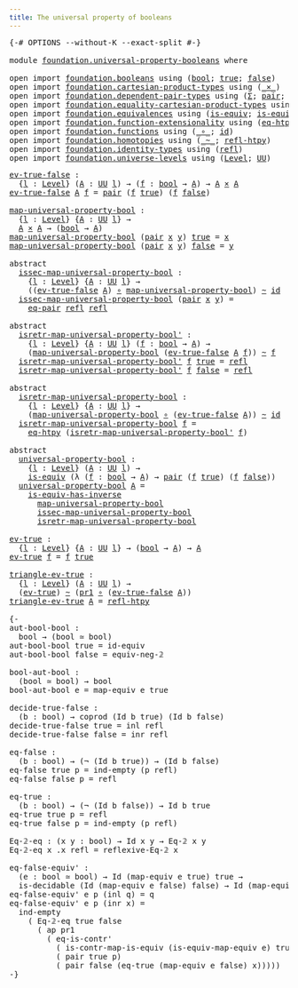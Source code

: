 ```yaml
---
title: The universal property of booleans
---
```


<pre class="Agda"><a id="60" class="Symbol">{-#</a> <a id="64" class="Keyword">OPTIONS</a> <a id="72" class="Pragma">--without-K</a> <a id="84" class="Pragma">--exact-split</a> <a id="98" class="Symbol">#-}</a>

<a id="103" class="Keyword">module</a> <a id="110" href="foundation.universal-property-booleans.html" class="Module">foundation.universal-property-booleans</a> <a id="149" class="Keyword">where</a>

<a id="156" class="Keyword">open</a> <a id="161" class="Keyword">import</a> <a id="168" href="foundation.booleans.html" class="Module">foundation.booleans</a> <a id="188" class="Keyword">using</a> <a id="194" class="Symbol">(</a><a id="195" href="foundation.booleans.html#1184" class="Datatype">bool</a><a id="199" class="Symbol">;</a> <a id="201" href="foundation.booleans.html#1208" class="InductiveConstructor">true</a><a id="205" class="Symbol">;</a> <a id="207" href="foundation.booleans.html#1213" class="InductiveConstructor">false</a><a id="212" class="Symbol">)</a>
<a id="214" class="Keyword">open</a> <a id="219" class="Keyword">import</a> <a id="226" href="foundation.cartesian-product-types.html" class="Module">foundation.cartesian-product-types</a> <a id="261" class="Keyword">using</a> <a id="267" class="Symbol">(</a><a id="268" href="foundation-core.cartesian-product-types.html#590" class="Function Operator">_×_</a><a id="271" class="Symbol">)</a>
<a id="273" class="Keyword">open</a> <a id="278" class="Keyword">import</a> <a id="285" href="foundation.dependent-pair-types.html" class="Module">foundation.dependent-pair-types</a> <a id="317" class="Keyword">using</a> <a id="323" class="Symbol">(</a><a id="324" href="foundation-core.dependent-pair-types.html#515" class="Record">Σ</a><a id="325" class="Symbol">;</a> <a id="327" href="foundation-core.dependent-pair-types.html#588" class="InductiveConstructor">pair</a><a id="331" class="Symbol">;</a> <a id="333" href="foundation-core.dependent-pair-types.html#605" class="Field">pr1</a><a id="336" class="Symbol">;</a> <a id="338" href="foundation-core.dependent-pair-types.html#617" class="Field">pr2</a><a id="341" class="Symbol">)</a>
<a id="343" class="Keyword">open</a> <a id="348" class="Keyword">import</a> <a id="355" href="foundation.equality-cartesian-product-types.html" class="Module">foundation.equality-cartesian-product-types</a> <a id="399" class="Keyword">using</a> <a id="405" class="Symbol">(</a><a id="406" href="foundation.equality-cartesian-product-types.html#1270" class="Function">eq-pair</a><a id="413" class="Symbol">)</a>
<a id="415" class="Keyword">open</a> <a id="420" class="Keyword">import</a> <a id="427" href="foundation.equivalences.html" class="Module">foundation.equivalences</a> <a id="451" class="Keyword">using</a> <a id="457" class="Symbol">(</a><a id="458" href="foundation-core.equivalences.html#1556" class="Function">is-equiv</a><a id="466" class="Symbol">;</a> <a id="468" href="foundation-core.equivalences.html#3013" class="Function">is-equiv-has-inverse</a><a id="488" class="Symbol">)</a>
<a id="490" class="Keyword">open</a> <a id="495" class="Keyword">import</a> <a id="502" href="foundation.function-extensionality.html" class="Module">foundation.function-extensionality</a> <a id="537" class="Keyword">using</a> <a id="543" class="Symbol">(</a><a id="544" href="foundation-core.function-extensionality.html#1463" class="Function">eq-htpy</a><a id="551" class="Symbol">)</a>
<a id="553" class="Keyword">open</a> <a id="558" class="Keyword">import</a> <a id="565" href="foundation.functions.html" class="Module">foundation.functions</a> <a id="586" class="Keyword">using</a> <a id="592" class="Symbol">(</a><a id="593" href="foundation-core.functions.html#420" class="Function Operator">_∘_</a><a id="596" class="Symbol">;</a> <a id="598" href="foundation-core.functions.html#322" class="Function">id</a><a id="600" class="Symbol">)</a>
<a id="602" class="Keyword">open</a> <a id="607" class="Keyword">import</a> <a id="614" href="foundation.homotopies.html" class="Module">foundation.homotopies</a> <a id="636" class="Keyword">using</a> <a id="642" class="Symbol">(</a><a id="643" href="foundation-core.homotopies.html#627" class="Function Operator">_~_</a><a id="646" class="Symbol">;</a> <a id="648" href="foundation-core.homotopies.html#741" class="Function">refl-htpy</a><a id="657" class="Symbol">)</a>
<a id="659" class="Keyword">open</a> <a id="664" class="Keyword">import</a> <a id="671" href="foundation.identity-types.html" class="Module">foundation.identity-types</a> <a id="697" class="Keyword">using</a> <a id="703" class="Symbol">(</a><a id="704" href="foundation-core.identity-types.html#1820" class="InductiveConstructor">refl</a><a id="708" class="Symbol">)</a>
<a id="710" class="Keyword">open</a> <a id="715" class="Keyword">import</a> <a id="722" href="foundation.universe-levels.html" class="Module">foundation.universe-levels</a> <a id="749" class="Keyword">using</a> <a id="755" class="Symbol">(</a><a id="756" href="Agda.Primitive.html#597" class="Postulate">Level</a><a id="761" class="Symbol">;</a> <a id="763" href="foundation-core.universe-levels.html#235" class="Primitive">UU</a><a id="765" class="Symbol">)</a>
</pre>
<pre class="Agda"><a id="ev-true-false"></a><a id="780" href="foundation.universal-property-booleans.html#780" class="Function">ev-true-false</a> <a id="794" class="Symbol">:</a>
  <a id="798" class="Symbol">{</a><a id="799" href="foundation.universal-property-booleans.html#799" class="Bound">l</a> <a id="801" class="Symbol">:</a> <a id="803" href="Agda.Primitive.html#597" class="Postulate">Level</a><a id="808" class="Symbol">}</a> <a id="810" class="Symbol">(</a><a id="811" href="foundation.universal-property-booleans.html#811" class="Bound">A</a> <a id="813" class="Symbol">:</a> <a id="815" href="foundation-core.universe-levels.html#235" class="Primitive">UU</a> <a id="818" href="foundation.universal-property-booleans.html#799" class="Bound">l</a><a id="819" class="Symbol">)</a> <a id="821" class="Symbol">→</a> <a id="823" class="Symbol">(</a><a id="824" href="foundation.universal-property-booleans.html#824" class="Bound">f</a> <a id="826" class="Symbol">:</a> <a id="828" href="foundation.booleans.html#1184" class="Datatype">bool</a> <a id="833" class="Symbol">→</a> <a id="835" href="foundation.universal-property-booleans.html#811" class="Bound">A</a><a id="836" class="Symbol">)</a> <a id="838" class="Symbol">→</a> <a id="840" href="foundation.universal-property-booleans.html#811" class="Bound">A</a> <a id="842" href="foundation-core.cartesian-product-types.html#590" class="Function Operator">×</a> <a id="844" href="foundation.universal-property-booleans.html#811" class="Bound">A</a>
<a id="846" href="foundation.universal-property-booleans.html#780" class="Function">ev-true-false</a> <a id="860" href="foundation.universal-property-booleans.html#860" class="Bound">A</a> <a id="862" href="foundation.universal-property-booleans.html#862" class="Bound">f</a> <a id="864" class="Symbol">=</a> <a id="866" href="foundation-core.dependent-pair-types.html#588" class="InductiveConstructor">pair</a> <a id="871" class="Symbol">(</a><a id="872" href="foundation.universal-property-booleans.html#862" class="Bound">f</a> <a id="874" href="foundation.booleans.html#1208" class="InductiveConstructor">true</a><a id="878" class="Symbol">)</a> <a id="880" class="Symbol">(</a><a id="881" href="foundation.universal-property-booleans.html#862" class="Bound">f</a> <a id="883" href="foundation.booleans.html#1213" class="InductiveConstructor">false</a><a id="888" class="Symbol">)</a>

<a id="map-universal-property-bool"></a><a id="891" href="foundation.universal-property-booleans.html#891" class="Function">map-universal-property-bool</a> <a id="919" class="Symbol">:</a>
  <a id="923" class="Symbol">{</a><a id="924" href="foundation.universal-property-booleans.html#924" class="Bound">l</a> <a id="926" class="Symbol">:</a> <a id="928" href="Agda.Primitive.html#597" class="Postulate">Level</a><a id="933" class="Symbol">}</a> <a id="935" class="Symbol">{</a><a id="936" href="foundation.universal-property-booleans.html#936" class="Bound">A</a> <a id="938" class="Symbol">:</a> <a id="940" href="foundation-core.universe-levels.html#235" class="Primitive">UU</a> <a id="943" href="foundation.universal-property-booleans.html#924" class="Bound">l</a><a id="944" class="Symbol">}</a> <a id="946" class="Symbol">→</a>
  <a id="950" href="foundation.universal-property-booleans.html#936" class="Bound">A</a> <a id="952" href="foundation-core.cartesian-product-types.html#590" class="Function Operator">×</a> <a id="954" href="foundation.universal-property-booleans.html#936" class="Bound">A</a> <a id="956" class="Symbol">→</a> <a id="958" class="Symbol">(</a><a id="959" href="foundation.booleans.html#1184" class="Datatype">bool</a> <a id="964" class="Symbol">→</a> <a id="966" href="foundation.universal-property-booleans.html#936" class="Bound">A</a><a id="967" class="Symbol">)</a>
<a id="969" href="foundation.universal-property-booleans.html#891" class="Function">map-universal-property-bool</a> <a id="997" class="Symbol">(</a><a id="998" href="foundation-core.dependent-pair-types.html#588" class="InductiveConstructor">pair</a> <a id="1003" href="foundation.universal-property-booleans.html#1003" class="Bound">x</a> <a id="1005" href="foundation.universal-property-booleans.html#1005" class="Bound">y</a><a id="1006" class="Symbol">)</a> <a id="1008" href="foundation.booleans.html#1208" class="InductiveConstructor">true</a> <a id="1013" class="Symbol">=</a> <a id="1015" href="foundation.universal-property-booleans.html#1003" class="Bound">x</a>
<a id="1017" href="foundation.universal-property-booleans.html#891" class="Function">map-universal-property-bool</a> <a id="1045" class="Symbol">(</a><a id="1046" href="foundation-core.dependent-pair-types.html#588" class="InductiveConstructor">pair</a> <a id="1051" href="foundation.universal-property-booleans.html#1051" class="Bound">x</a> <a id="1053" href="foundation.universal-property-booleans.html#1053" class="Bound">y</a><a id="1054" class="Symbol">)</a> <a id="1056" href="foundation.booleans.html#1213" class="InductiveConstructor">false</a> <a id="1062" class="Symbol">=</a> <a id="1064" href="foundation.universal-property-booleans.html#1053" class="Bound">y</a>

<a id="1067" class="Keyword">abstract</a>
  <a id="issec-map-universal-property-bool"></a><a id="1078" href="foundation.universal-property-booleans.html#1078" class="Function">issec-map-universal-property-bool</a> <a id="1112" class="Symbol">:</a>
    <a id="1118" class="Symbol">{</a><a id="1119" href="foundation.universal-property-booleans.html#1119" class="Bound">l</a> <a id="1121" class="Symbol">:</a> <a id="1123" href="Agda.Primitive.html#597" class="Postulate">Level</a><a id="1128" class="Symbol">}</a> <a id="1130" class="Symbol">{</a><a id="1131" href="foundation.universal-property-booleans.html#1131" class="Bound">A</a> <a id="1133" class="Symbol">:</a> <a id="1135" href="foundation-core.universe-levels.html#235" class="Primitive">UU</a> <a id="1138" href="foundation.universal-property-booleans.html#1119" class="Bound">l</a><a id="1139" class="Symbol">}</a> <a id="1141" class="Symbol">→</a>
    <a id="1147" class="Symbol">((</a><a id="1149" href="foundation.universal-property-booleans.html#780" class="Function">ev-true-false</a> <a id="1163" href="foundation.universal-property-booleans.html#1131" class="Bound">A</a><a id="1164" class="Symbol">)</a> <a id="1166" href="foundation-core.functions.html#420" class="Function Operator">∘</a> <a id="1168" href="foundation.universal-property-booleans.html#891" class="Function">map-universal-property-bool</a><a id="1195" class="Symbol">)</a> <a id="1197" href="foundation-core.homotopies.html#627" class="Function Operator">~</a> <a id="1199" href="foundation-core.functions.html#322" class="Function">id</a>
  <a id="1204" href="foundation.universal-property-booleans.html#1078" class="Function">issec-map-universal-property-bool</a> <a id="1238" class="Symbol">(</a><a id="1239" href="foundation-core.dependent-pair-types.html#588" class="InductiveConstructor">pair</a> <a id="1244" href="foundation.universal-property-booleans.html#1244" class="Bound">x</a> <a id="1246" href="foundation.universal-property-booleans.html#1246" class="Bound">y</a><a id="1247" class="Symbol">)</a> <a id="1249" class="Symbol">=</a>
    <a id="1255" href="foundation.equality-cartesian-product-types.html#1270" class="Function">eq-pair</a> <a id="1263" href="foundation-core.identity-types.html#1820" class="InductiveConstructor">refl</a> <a id="1268" href="foundation-core.identity-types.html#1820" class="InductiveConstructor">refl</a>

<a id="1274" class="Keyword">abstract</a>
  <a id="isretr-map-universal-property-bool&#39;"></a><a id="1285" href="foundation.universal-property-booleans.html#1285" class="Function">isretr-map-universal-property-bool&#39;</a> <a id="1321" class="Symbol">:</a>
    <a id="1327" class="Symbol">{</a><a id="1328" href="foundation.universal-property-booleans.html#1328" class="Bound">l</a> <a id="1330" class="Symbol">:</a> <a id="1332" href="Agda.Primitive.html#597" class="Postulate">Level</a><a id="1337" class="Symbol">}</a> <a id="1339" class="Symbol">{</a><a id="1340" href="foundation.universal-property-booleans.html#1340" class="Bound">A</a> <a id="1342" class="Symbol">:</a> <a id="1344" href="foundation-core.universe-levels.html#235" class="Primitive">UU</a> <a id="1347" href="foundation.universal-property-booleans.html#1328" class="Bound">l</a><a id="1348" class="Symbol">}</a> <a id="1350" class="Symbol">(</a><a id="1351" href="foundation.universal-property-booleans.html#1351" class="Bound">f</a> <a id="1353" class="Symbol">:</a> <a id="1355" href="foundation.booleans.html#1184" class="Datatype">bool</a> <a id="1360" class="Symbol">→</a> <a id="1362" href="foundation.universal-property-booleans.html#1340" class="Bound">A</a><a id="1363" class="Symbol">)</a> <a id="1365" class="Symbol">→</a>
    <a id="1371" class="Symbol">(</a><a id="1372" href="foundation.universal-property-booleans.html#891" class="Function">map-universal-property-bool</a> <a id="1400" class="Symbol">(</a><a id="1401" href="foundation.universal-property-booleans.html#780" class="Function">ev-true-false</a> <a id="1415" href="foundation.universal-property-booleans.html#1340" class="Bound">A</a> <a id="1417" href="foundation.universal-property-booleans.html#1351" class="Bound">f</a><a id="1418" class="Symbol">))</a> <a id="1421" href="foundation-core.homotopies.html#627" class="Function Operator">~</a> <a id="1423" href="foundation.universal-property-booleans.html#1351" class="Bound">f</a>
  <a id="1427" href="foundation.universal-property-booleans.html#1285" class="Function">isretr-map-universal-property-bool&#39;</a> <a id="1463" href="foundation.universal-property-booleans.html#1463" class="Bound">f</a> <a id="1465" href="foundation.booleans.html#1208" class="InductiveConstructor">true</a> <a id="1470" class="Symbol">=</a> <a id="1472" href="foundation-core.identity-types.html#1820" class="InductiveConstructor">refl</a>
  <a id="1479" href="foundation.universal-property-booleans.html#1285" class="Function">isretr-map-universal-property-bool&#39;</a> <a id="1515" href="foundation.universal-property-booleans.html#1515" class="Bound">f</a> <a id="1517" href="foundation.booleans.html#1213" class="InductiveConstructor">false</a> <a id="1523" class="Symbol">=</a> <a id="1525" href="foundation-core.identity-types.html#1820" class="InductiveConstructor">refl</a>

<a id="1531" class="Keyword">abstract</a>
  <a id="isretr-map-universal-property-bool"></a><a id="1542" href="foundation.universal-property-booleans.html#1542" class="Function">isretr-map-universal-property-bool</a> <a id="1577" class="Symbol">:</a>
    <a id="1583" class="Symbol">{</a><a id="1584" href="foundation.universal-property-booleans.html#1584" class="Bound">l</a> <a id="1586" class="Symbol">:</a> <a id="1588" href="Agda.Primitive.html#597" class="Postulate">Level</a><a id="1593" class="Symbol">}</a> <a id="1595" class="Symbol">{</a><a id="1596" href="foundation.universal-property-booleans.html#1596" class="Bound">A</a> <a id="1598" class="Symbol">:</a> <a id="1600" href="foundation-core.universe-levels.html#235" class="Primitive">UU</a> <a id="1603" href="foundation.universal-property-booleans.html#1584" class="Bound">l</a><a id="1604" class="Symbol">}</a> <a id="1606" class="Symbol">→</a>
    <a id="1612" class="Symbol">(</a><a id="1613" href="foundation.universal-property-booleans.html#891" class="Function">map-universal-property-bool</a> <a id="1641" href="foundation-core.functions.html#420" class="Function Operator">∘</a> <a id="1643" class="Symbol">(</a><a id="1644" href="foundation.universal-property-booleans.html#780" class="Function">ev-true-false</a> <a id="1658" href="foundation.universal-property-booleans.html#1596" class="Bound">A</a><a id="1659" class="Symbol">))</a> <a id="1662" href="foundation-core.homotopies.html#627" class="Function Operator">~</a> <a id="1664" href="foundation-core.functions.html#322" class="Function">id</a>
  <a id="1669" href="foundation.universal-property-booleans.html#1542" class="Function">isretr-map-universal-property-bool</a> <a id="1704" href="foundation.universal-property-booleans.html#1704" class="Bound">f</a> <a id="1706" class="Symbol">=</a>
    <a id="1712" href="foundation-core.function-extensionality.html#1463" class="Function">eq-htpy</a> <a id="1720" class="Symbol">(</a><a id="1721" href="foundation.universal-property-booleans.html#1285" class="Function">isretr-map-universal-property-bool&#39;</a> <a id="1757" href="foundation.universal-property-booleans.html#1704" class="Bound">f</a><a id="1758" class="Symbol">)</a>

<a id="1761" class="Keyword">abstract</a>
  <a id="universal-property-bool"></a><a id="1772" href="foundation.universal-property-booleans.html#1772" class="Function">universal-property-bool</a> <a id="1796" class="Symbol">:</a>
    <a id="1802" class="Symbol">{</a><a id="1803" href="foundation.universal-property-booleans.html#1803" class="Bound">l</a> <a id="1805" class="Symbol">:</a> <a id="1807" href="Agda.Primitive.html#597" class="Postulate">Level</a><a id="1812" class="Symbol">}</a> <a id="1814" class="Symbol">(</a><a id="1815" href="foundation.universal-property-booleans.html#1815" class="Bound">A</a> <a id="1817" class="Symbol">:</a> <a id="1819" href="foundation-core.universe-levels.html#235" class="Primitive">UU</a> <a id="1822" href="foundation.universal-property-booleans.html#1803" class="Bound">l</a><a id="1823" class="Symbol">)</a> <a id="1825" class="Symbol">→</a>
    <a id="1831" href="foundation-core.equivalences.html#1556" class="Function">is-equiv</a> <a id="1840" class="Symbol">(λ</a> <a id="1843" class="Symbol">(</a><a id="1844" href="foundation.universal-property-booleans.html#1844" class="Bound">f</a> <a id="1846" class="Symbol">:</a> <a id="1848" href="foundation.booleans.html#1184" class="Datatype">bool</a> <a id="1853" class="Symbol">→</a> <a id="1855" href="foundation.universal-property-booleans.html#1815" class="Bound">A</a><a id="1856" class="Symbol">)</a> <a id="1858" class="Symbol">→</a> <a id="1860" href="foundation-core.dependent-pair-types.html#588" class="InductiveConstructor">pair</a> <a id="1865" class="Symbol">(</a><a id="1866" href="foundation.universal-property-booleans.html#1844" class="Bound">f</a> <a id="1868" href="foundation.booleans.html#1208" class="InductiveConstructor">true</a><a id="1872" class="Symbol">)</a> <a id="1874" class="Symbol">(</a><a id="1875" href="foundation.universal-property-booleans.html#1844" class="Bound">f</a> <a id="1877" href="foundation.booleans.html#1213" class="InductiveConstructor">false</a><a id="1882" class="Symbol">))</a>
  <a id="1887" href="foundation.universal-property-booleans.html#1772" class="Function">universal-property-bool</a> <a id="1911" href="foundation.universal-property-booleans.html#1911" class="Bound">A</a> <a id="1913" class="Symbol">=</a>
    <a id="1919" href="foundation-core.equivalences.html#3013" class="Function">is-equiv-has-inverse</a>
      <a id="1946" href="foundation.universal-property-booleans.html#891" class="Function">map-universal-property-bool</a>
      <a id="1980" href="foundation.universal-property-booleans.html#1078" class="Function">issec-map-universal-property-bool</a>
      <a id="2020" href="foundation.universal-property-booleans.html#1542" class="Function">isretr-map-universal-property-bool</a>

<a id="ev-true"></a><a id="2056" href="foundation.universal-property-booleans.html#2056" class="Function">ev-true</a> <a id="2064" class="Symbol">:</a>
  <a id="2068" class="Symbol">{</a><a id="2069" href="foundation.universal-property-booleans.html#2069" class="Bound">l</a> <a id="2071" class="Symbol">:</a> <a id="2073" href="Agda.Primitive.html#597" class="Postulate">Level</a><a id="2078" class="Symbol">}</a> <a id="2080" class="Symbol">{</a><a id="2081" href="foundation.universal-property-booleans.html#2081" class="Bound">A</a> <a id="2083" class="Symbol">:</a> <a id="2085" href="foundation-core.universe-levels.html#235" class="Primitive">UU</a> <a id="2088" href="foundation.universal-property-booleans.html#2069" class="Bound">l</a><a id="2089" class="Symbol">}</a> <a id="2091" class="Symbol">→</a> <a id="2093" class="Symbol">(</a><a id="2094" href="foundation.booleans.html#1184" class="Datatype">bool</a> <a id="2099" class="Symbol">→</a> <a id="2101" href="foundation.universal-property-booleans.html#2081" class="Bound">A</a><a id="2102" class="Symbol">)</a> <a id="2104" class="Symbol">→</a> <a id="2106" href="foundation.universal-property-booleans.html#2081" class="Bound">A</a>
<a id="2108" href="foundation.universal-property-booleans.html#2056" class="Function">ev-true</a> <a id="2116" href="foundation.universal-property-booleans.html#2116" class="Bound">f</a> <a id="2118" class="Symbol">=</a> <a id="2120" href="foundation.universal-property-booleans.html#2116" class="Bound">f</a> <a id="2122" href="foundation.booleans.html#1208" class="InductiveConstructor">true</a>

<a id="triangle-ev-true"></a><a id="2128" href="foundation.universal-property-booleans.html#2128" class="Function">triangle-ev-true</a> <a id="2145" class="Symbol">:</a>
  <a id="2149" class="Symbol">{</a><a id="2150" href="foundation.universal-property-booleans.html#2150" class="Bound">l</a> <a id="2152" class="Symbol">:</a> <a id="2154" href="Agda.Primitive.html#597" class="Postulate">Level</a><a id="2159" class="Symbol">}</a> <a id="2161" class="Symbol">(</a><a id="2162" href="foundation.universal-property-booleans.html#2162" class="Bound">A</a> <a id="2164" class="Symbol">:</a> <a id="2166" href="foundation-core.universe-levels.html#235" class="Primitive">UU</a> <a id="2169" href="foundation.universal-property-booleans.html#2150" class="Bound">l</a><a id="2170" class="Symbol">)</a> <a id="2172" class="Symbol">→</a>
  <a id="2176" class="Symbol">(</a><a id="2177" href="foundation.universal-property-booleans.html#2056" class="Function">ev-true</a><a id="2184" class="Symbol">)</a> <a id="2186" href="foundation-core.homotopies.html#627" class="Function Operator">~</a> <a id="2188" class="Symbol">(</a><a id="2189" href="foundation-core.dependent-pair-types.html#605" class="Field">pr1</a> <a id="2193" href="foundation-core.functions.html#420" class="Function Operator">∘</a> <a id="2195" class="Symbol">(</a><a id="2196" href="foundation.universal-property-booleans.html#780" class="Function">ev-true-false</a> <a id="2210" href="foundation.universal-property-booleans.html#2162" class="Bound">A</a><a id="2211" class="Symbol">))</a>
<a id="2214" href="foundation.universal-property-booleans.html#2128" class="Function">triangle-ev-true</a> <a id="2231" href="foundation.universal-property-booleans.html#2231" class="Bound">A</a> <a id="2233" class="Symbol">=</a> <a id="2235" href="foundation-core.homotopies.html#741" class="Function">refl-htpy</a>

<a id="2246" class="Comment">{-
aut-bool-bool :
  bool → (bool ≃ bool)
aut-bool-bool true = id-equiv
aut-bool-bool false = equiv-neg-𝟚

bool-aut-bool :
  (bool ≃ bool) → bool
bool-aut-bool e = map-equiv e true

decide-true-false :
  (b : bool) → coprod (Id b true) (Id b false)
decide-true-false true = inl refl
decide-true-false false = inr refl

eq-false :
  (b : bool) → (¬ (Id b true)) → (Id b false)
eq-false true p = ind-empty (p refl)
eq-false false p = refl

eq-true :
  (b : bool) → (¬ (Id b false)) → Id b true
eq-true true p = refl
eq-true false p = ind-empty (p refl)

Eq-𝟚-eq : (x y : bool) → Id x y → Eq-𝟚 x y
Eq-𝟚-eq x .x refl = reflexive-Eq-𝟚 x

eq-false-equiv&#39; :
  (e : bool ≃ bool) → Id (map-equiv e true) true →
  is-decidable (Id (map-equiv e false) false) → Id (map-equiv e false) false
eq-false-equiv&#39; e p (inl q) = q
eq-false-equiv&#39; e p (inr x) =
  ind-empty
    ( Eq-𝟚-eq true false
      ( ap pr1
        ( eq-is-contr&#39;
          ( is-contr-map-is-equiv (is-equiv-map-equiv e) true)
          ( pair true p)
          ( pair false (eq-true (map-equiv e false) x)))))
-}</a>
</pre>